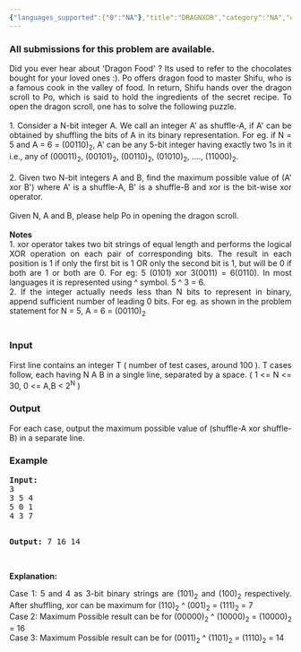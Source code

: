 ```yaml
---
{"languages_supported":{"0":"NA"},"title":"DRAGNXOR","category":"NA","old_version":true,"problem_code":"DRAGNXOR","tags":{"0":"NA"},"layout":"problem"}
---
```


<h3> All submissions for this problem are available. </h3><p align="justify">Did you ever hear about 'Dragon Food' ? Its used to refer to the chocolates bought for your loved ones :). Po offers dragon food to master Shifu, who is a famous cook in the valley of food. In return, Shifu hands over the dragon scroll to Po, which is said to hold the ingredients of the secret recipe. To open the dragon scroll, one has to solve the following puzzle. <br /><br /> 1. Consider a N-bit integer A. We call an integer A' as shuffle-A, if A' can be obtained by shuffling the bits of A in its binary representation. For eg. if N = 5 and A = 6 = (00110)<sub>2</sub>,  A' can be any 5-bit integer having exactly two 1s in it i.e., any of (00011)<sub>2</sub>, (00101)<sub>2</sub>, (00110)<sub>2</sub>, (01010)<sub>2</sub>, ...., (11000)<sub>2</sub>.<br /><br /> 2. Given two N-bit integers A and B, find the maximum possible value of (A' xor B') where A' is a shuffle-A, B' is a shuffle-B and xor is the bit-wise xor operator.<br /><br /> Given N, A and B, please help Po in opening the dragon scroll.<br /><br /> <b>Notes</b><br /> 1. xor operator takes two bit strings of equal length and performs the logical XOR operation on each pair of corresponding bits. The result in each position is 1 if only the first bit is 1 OR only the second bit is 1, but will be 0 if both are 1 or both are 0. For eg: 5 (0101) xor 3(0011) = 6(0110). In most languages it is represented using ^ symbol. 5 ^ 3 = 6.<br /> 2. If the integer actually needs less than N bits to represent in binary, append sufficient number of leading 0 bits. For eg. as shown in the problem statement for N = 5, A = 6 = (00110)<sub>2</sub><br /><br /></p>
<h3>Input</h3>
<p align="justify">First line contains an integer T ( number of test cases, around 100 ). T cases follow, each having N A B in a single line, separated by a space. ( 1 &lt;= N &lt;= 30, 0 &lt;= A,B &lt; 2<sup>N</sup> )</p>
<h3>Output</h3>
<p align="justify">For each case, output the maximum possible value of (shuffle-A xor shuffle-B) in a separate line.</p>
<h3>Example</h3>
<pre><b>Input:</b>
3
3 5 4
5 0 1
4 3 7


<b>Output:</b>
7
16
14
</pre>
<p><br /> <b>Explanation:</b></p>
<p align="justify">Case 1: 5 and 4 as 3-bit binary strings are (101)<sub>2</sub> and (100)<sub>2</sub> respectively. After shuffling, xor can be maximum for (110)<sub>2</sub> ^ (001)<sub>2</sub> = (111)<sub>2</sub> = 7<br /> Case 2: Maximum Possible result can be for (00000)<sub>2</sub> ^ (10000)<sub>2</sub> = (10000)<sub>2</sub> = 16<br /> Case 3: Maximum Possible result can be for (0011)<sub>2</sub> ^ (1101)<sub>2</sub> = (1110)<sub>2</sub> = 14</p>
<p></p>    